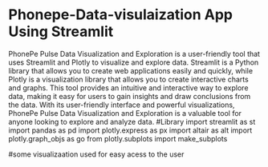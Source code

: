 # Phonepe-Data-visulaization App Using Streamlit

PhonePe Pulse Data Visualization and Exploration is a user-friendly tool that uses Streamlit and Plotly to visualize and explore data. Streamlit is a Python library that allows you to create web applications easily and quickly, while Plotly is a visualization library that allows you to create interactive charts and graphs. This tool provides an intuitive and interactive way to explore data, making it easy for users to gain insights and draw conclusions from the data. With its user-friendly interface and powerful visualizations, PhonePe Pulse Data Visualization and Exploration is a valuable tool for anyone looking to explore and analyze data.
#Library
import streamlit as st
import pandas as pd
import plotly.express as px
import  altair as alt
import plotly.graph_objs as go
from plotly.subplots import make_subplots

#some visualizaation used for easy acess to the user
